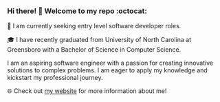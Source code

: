 ### Hi there! 👋 Welcome to my repo :octocat:
:eyes: I am currently seeking entry level software developer roles.

:mortar_board: I have recently graduated from University of North Carolina at Greensboro with a Bachelor of Science in Computer Science.

I am an aspiring software engineer with a passion for creating innovative solutions to complex problems. I am eager to apply my knowledge and kickstart my professional journey.

:globe_with_meridians: Check out [my website](https://alan-choi.github.io) for more information about me!
    
    
<!--
**Alan-Choi/Alan-Choi** is a ✨ _special_ ✨ repository because its `README.md` (this file) appears on your GitHub profile.

Here are some ideas to get you started:

- 🔭 I’m currently working on ...
- 🌱 I’m currently learning ...
- 👯 I’m looking to collaborate on ...
- 🤔 I’m looking for help with ...
- 💬 Ask me about ...
- 📫 How to reach me: ...
- 😄 Pronouns: ...
- ⚡ Fun fact: ...
-->
